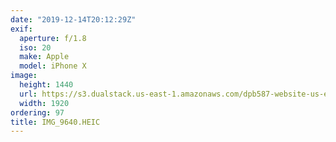 ```yaml
---
date: "2019-12-14T20:12:29Z"
exif:
  aperture: f/1.8
  iso: 20
  make: Apple
  model: iPhone X
image:
  height: 1440
  url: https://s3.dualstack.us-east-1.amazonaws.com/dpb587-website-us-east-1/asset/gallery/2019-south-america/48cfc3d9-a23c-bcf7-1fe7-a8c558d76a4c~1920.jpg
  width: 1920
ordering: 97
title: IMG_9640.HEIC
---
```

